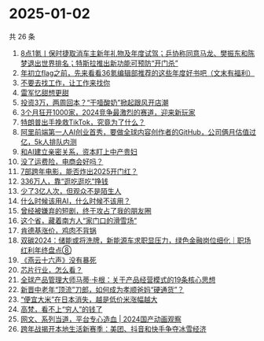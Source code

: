 # 2025-01-02

共 26 条

<!-- BEGIN 36KR -->
<!-- 最后更新时间 2025-01-02 04:00:54 +0800 -->
1. [8点1氪丨保时捷取消车主新年礼物及年度试驾；乒协称同意马龙、樊振东和陈梦退出世界排名；特斯拉推出新功能可预防“开门杀”](https://36kr.com/p/3102940622409220)
1. [年初立flag之前，先来看看36氪编辑部推荐的这些年度好书吧（文末有福利）](https://36kr.com/p/3102632819543812)
1. [不要去找工作，让工作来找你](https://36kr.com/p/3095295842597257)
1. [雷军忆甜想更甜](https://36kr.com/p/3103574585654784)
1. [投资3万，两周回本？“干噎酸奶”掀起跟风开店潮](https://36kr.com/p/3103507641175809)
1. [3个月狂开1000家，2024竞争最激烈的赛道，迎来新玩家](https://36kr.com/p/3102850896743944)
1. [特朗普出手挽救TikTok，究竟为了什么？](https://36kr.com/p/3103482364907272)
1. [阿里前端第一人AI创业首秀，要做全球内容创作者的GitHub，公司俩月估值过亿，5k人排队内测](https://36kr.com/p/3103707524140546)
1. [和AI建立亲密关系，资本盯上中产贵妇](https://36kr.com/p/3102726726139655)
1. [没了运费险，电商会好吗？](https://36kr.com/p/3102742060056069)
1. [7部跨年电影，能否炸出2025开门红？](https://36kr.com/p/3103460657483524)
1. [336万人，靠“逛吃逛吃”挣钱](https://36kr.com/p/3094441428024840)
1. [少了3亿人次，但观众不是陌生人](https://36kr.com/p/3102830861700872)
1. [什么时候该用AI，什么时候不该用？](https://36kr.com/p/3092933145426312)
1. [曾经被嫌弃的短剧，终于攻占了我的朋友圈](https://36kr.com/p/3103488999575299)
1. [这个省，藏着南方人“家门口的滑雪场”](https://36kr.com/p/3103581076803329)
1. [肯德基涨价，鸡肉不背锅](https://36kr.com/p/3102744013836033)
1. [双碳2024：储能或将洗牌，新能源车求职显压力，绿色金融岗位细化｜职场红利年终盘点⑧](https://36kr.com/p/3104201168244480)
1. [《燕云十六声》没有暴死](https://36kr.com/p/3103549979152130)
1. [芯片行业，怎么看？](https://36kr.com/p/3103558715346694)
1. [全球产品管理大师马蒂·卡根：关于产品经营模式的19条核心思想](https://36kr.com/p/3102379326951177)
1. [新晋中老年“顶流”刀郎，如何成为孝顺爸妈“硬通货”？](https://36kr.com/p/3102811786792711)
1. [“便宜大米”在日本消失，越是低价米涨幅越大](https://36kr.com/p/3103452709916418)
1. [高梵，看不上“穷人”的钱了](https://36kr.com/p/3103584322567936)
1. [网文、系列当道，平台专心造血 | 2024国产动画观察](https://36kr.com/p/3102809673911817)
1. [跨年战揭开本地生活新赛季：美团、抖音和快手争夺冰雪经济](https://36kr.com/p/3102874083065351)
<!-- END 36KR -->